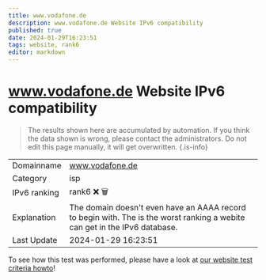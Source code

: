 ```yaml
---
title: www.vodafone.de
description: www.vodafone.de Website IPv6 compatibility
published: true
date: 2024-01-29T16:23:51
tags: website, rank6
editor: markdown
---
```


# www.vodafone.de Website IPv6 compatibility

> The results shown here are accumulated by automation. If you think the data shown is wrong, please contact the administrators. 
> Do not edit this page manually, it will get overwritten.
{.is-info}


|   |   |
| - | - |
| Domainname | www.vodafone.de
| Category | isp |
| IPv6 ranking | rank6 :x: :wastebasket: |
| Explanation | The domain doesn't even have an AAAA record to begin with. The is the worst ranking a webite can get in the IPv6 database. |
| Last Update | 2024-01-29 16:23:51 |

To see how this test was performed, please have a look at [our website test criteria howto](/howto/testcriteria/website)!


